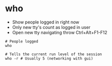 # who

- Show people logged in right now
- Only new tty's count as logged in user
- Open new tty navigating throw Ctrl+Alt+F1-F12

```shell
# People logged
who

# Tells the current run level of the session
who -r # Usually 5 (networking with gui)
```
